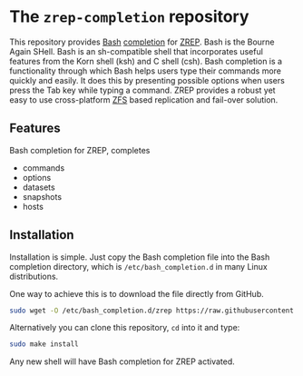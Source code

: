 # The `zrep-completion` repository

This repository provides [Bash](https://www.gnu.org/software/bash/) [completion](https://www.gnu.org/software/bash/manual/bash.html#Programmable-Completion) for [ZREP](http://www.bolthole.com/solaris/zrep/). Bash is the Bourne Again SHell.
Bash is an sh-compatible shell that
incorporates useful features from the Korn shell (ksh) and C shell
(csh). Bash completion is a functionality through which Bash
helps users type their commands more quickly and easily. It does this by presenting possible options when users press the Tab key while typing
a command. ZREP provides a robust yet easy to use cross-platform [ZFS](https://en.wikipedia.org/wiki/ZFS) based replication
and fail-over solution. 

## Features

Bash completion for ZREP, completes

- commands
- options
- datasets
- snapshots
- hosts

## Installation
Installation is simple. Just copy the Bash completion file into the Bash completion directory, which is `/etc/bash_completion.d` in many Linux distributions.

One way to achieve this is to download the file directly from GitHub.

```bash
sudo wget -O /etc/bash_completion.d/zrep https://raw.githubusercontent.com/bolthole/zrep-completion/master/src/zrep
```

Alternatively you can clone this repository, `cd` into it and type:

```bash
sudo make install
```

Any new shell will have Bash completion for ZREP activated.
